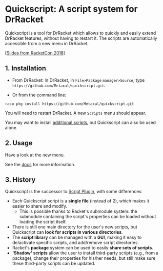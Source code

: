 # Quickscript: A script system for DrRacket

Quickscript is a tool for DrRacket which allows to quickly and easily extend DrRacket features, without having to restart it.
The scripts are automatically accessible from a new menu in DrRacket.

[[Slides from RacketCon 2018](https://drive.google.com/open?id=1ZDtEZ5XIWemWXC5L4Qu-FhuDieRPHwvU)]

## 1. Installation

* From DrRacket:
In DrRacket, in `File>Package` `manager>Source`, type
`https://github.com/Metaxal/quickscript.git`.

* Or from the command line:
```
raco pkg install https://github.com/Metaxal/quickscript.git
```

You will need to restart DrRacket. A new `Scripts` menu should appear.

You may want to install [additional scripts](https://github.com/Metaxal/quickscript-extra), but Quickscript can also be used alone.

## 2. Usage

Have a look at the new menu.

See the [docs](http://pkg-build.racket-lang.org/doc/quickscript/index.html) for more information.

## 3. History

Quickscript is the successor to [Script Plugin](https://github.com/Metaxal/script-plugin), with some differences:
- Each Quickscript script is a **single file** (instead of 2), which makes it easier to share and modify.
  - This is possible thanks to Racket's submodule system: the submodule containing the script's properties can be loaded without loading the script itself.
- There is still one main directory for the user's new scripts, but Quickscript can **look for scripts in various directories**.
- The **script library** can be managed with a **GUI**, making it easy to de/activate specific scripts, and add/remove script directories.
- Racket's **package** system can be used to easily **share sets of scripts**.
- **'Shadow' scripts** allow the user to install third-party scripts (e.g., from a package), change their properties for his/her needs, but still make sure these third-party scripts can be updated.
